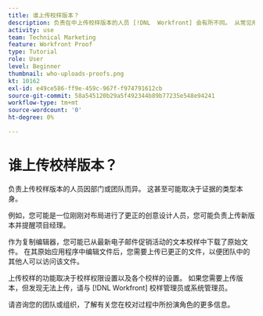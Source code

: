 ```yaml
---
title: 谁上传校样版本？
description: 负责在中上传校样版本的人员 [!DNL  Workfront] 会有所不同。 从常见用例中了解，以确定贵组织的理想设置。
activity: use
team: Technical Marketing
feature: Workfront Proof
type: Tutorial
role: User
level: Beginner
thumbnail: who-uploads-proofs.png
kt: 10162
exl-id: e49ce586-ff9e-459c-967f-f974791612cb
source-git-commit: 58a545120b29a5f492344b89b77235e548e94241
workflow-type: tm+mt
source-wordcount: '0'
ht-degree: 0%

---
```


# 谁上传校样版本？

负责上传校样版本的人员因部门或团队而异。 这甚至可能取决于证据的类型本身。

例如，您可能是一位刚刚对布局进行了更正的创意设计人员，您可能负责上传新版本并提醒项目经理。

作为复制编辑器，您可能已从最新电子邮件促销活动的文本校样中下载了原始文件。 在其原始应用程序中编辑文件后，您需要上传已更正的文件，以便团队中的其他人可以访问该文件。

上传校样的功能取决于校样权限设置以及各个校样的设置。 如果您需要上传版本，但发现无法上传，请与 [!DNL Workfront] 校样管理员或系统管理员。

请咨询您的团队或组织，了解有关您在校对过程中所扮演角色的更多信息。
